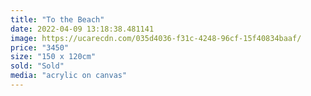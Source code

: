 ```yaml
---
title: "To the Beach"
date: 2022-04-09 13:18:38.481141
image: https://ucarecdn.com/035d4036-f31c-4248-96cf-15f40834baaf/
price: "3450"
size: "150 x 120cm"
sold: "Sold"
media: "acrylic on canvas"
---
```


